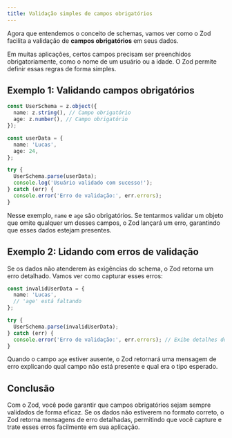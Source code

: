 ```yaml
---
title: Validação simples de campos obrigatórios
---
```


Agora que entendemos o conceito de schemas, vamos ver como o Zod facilita a validação de **campos obrigatórios** em seus dados.

Em muitas aplicações, certos campos precisam ser preenchidos obrigatoriamente, como o nome de um usuário ou a idade. O Zod permite definir essas regras de forma simples.

## Exemplo 1: Validando campos obrigatórios

```ts
const UserSchema = z.object({
  name: z.string(), // Campo obrigatório
  age: z.number(), // Campo obrigatório
});

const userData = {
  name: 'Lucas',
  age: 24,
};

try {
  UserSchema.parse(userData);
  console.log('Usuário validado com sucesso!');
} catch (err) {
  console.error('Erro de validação:', err.errors);
}
```

Nesse exemplo, `name` e `age` são obrigatórios. Se tentarmos validar um objeto que omite qualquer um desses campos, o Zod lançará um erro, garantindo que esses dados estejam presentes.

## Exemplo 2: Lidando com erros de validação

Se os dados não atenderem às exigências do schema, o Zod retorna um erro detalhado. Vamos ver como capturar esses erros:

```ts
const invalidUserData = {
  name: 'Lucas',
  // 'age' está faltando
};

try {
  UserSchema.parse(invalidUserData);
} catch (err) {
  console.error('Erro de validação:', err.errors); // Exibe detalhes dos campos inválidos
}
```

Quando o campo `age` estiver ausente, o Zod retornará uma mensagem de erro explicando qual campo não está presente e qual era o tipo esperado.

## Conclusão

Com o Zod, você pode garantir que campos obrigatórios sejam sempre validados de forma eficaz. Se os dados não estiverem no formato correto, o Zod retorna mensagens de erro detalhadas, permitindo que você capture e trate esses erros facilmente em sua aplicação.
